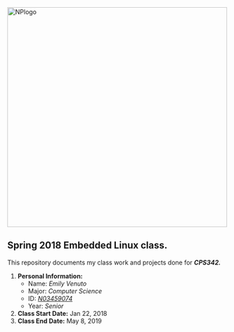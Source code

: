 <img src="https://www.newpaltz.edu/media/identity/logos/newpaltzlogo.jpg" alt="NPlogo" width="500">

## **Spring 2018 Embedded Linux class.**  
This repository documents my class work and projects done for **_CPS342._**
  1. **Personal Information:**
      - Name: _Emily Venuto_
      - Major: _Computer Science_
      - ID: [_N03459074_](https://github.com/n03459074)
      - Year: _Senior_
  2. **Class Start Date:** Jan 22, 2018
  3. **Class End Date:** May 8, 2019

